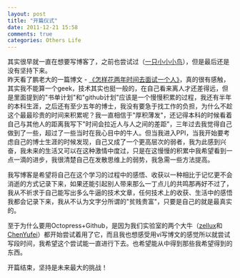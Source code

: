 ```yaml
---
layout: post
title: "开篇仪式"
date: 2011-12-21 15:58
comments: true
categories: Others Life
---
```

其实很早就一直在想要写博客了，之前也尝试过（[一只小小小鸟](http://blog.csdn.net/microtrain016 "microtrain016's blog")），但是最后还是没有坚持下来。     
昨天看了鹏老大的一篇博文 - [《怎样花两年时间去面试一个人》](http://mindhacks.cn/2011/11/04/how-to-interview-a-person-for-two-years/)，真的很有感触，其实我不能算一个geek，技术其实也挺一般的，在自己看来离人才还差得远，但是里面提到的"书单计划"和"github计划"应该是一个慢慢积累的过程，我还有半年的本科生涯，之后还有至少五年的博士，我没有要急于找工作的负担，为什么不趁这个最最珍贵的时间来积累呢？我一直相信于"厚积薄发"，还记得本科的时候看着自己与其他人的距离我写下"时间会拉近人与人之间的差距"，三年过去我觉得自己做到了一些，超过了一些当时在我心目中的牛人。但当我进入PPI，当我开始要考虑自己的博士生涯的时候发现，自己又成了一个更高层次的弱者，我为此感到兴奋，我未来的生活又可以在这种激情中度过，只是在这慢慢的积累中我希望看到一点一滴的进步，我很清楚自己在发散思维上的弱势，我急需一些方法提高。

我写博客是希望将自己在这个学习的过程中的感悟、收获以一种相比于记忆更不会消逝的方式记录下来，如果还能引起别人带来那么一丁点儿的共鸣那再好不过了，我从不祈求于自己能写出多么牛逼的技术文章，任何技术上的收获、生活中的感悟我都会记录下来，我从不认为文字分所谓的"贫贱贵富"，只要是自己的就是最真实的。

至于为什么要用Octopress+Github，是因为我们实验室的两个大牛（[zellux](http://blog.yxwang.me)和[ChenYufei](http://chenyufei.info)）都开始尝试着用了它，而且我也想感受用vi写博文的感觉所以就尝试写段时间，我希望这个尝试能一直进行下去。也希望能从中得到那些我希望得到的东西。

开篇结束，坚持是未来最大的挑战！
